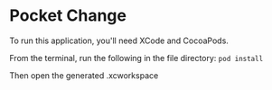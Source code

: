# Pocket Change

To run this application, you'll need XCode and CocoaPods.

From the terminal, run the following in the file directory:
`pod install`

Then open the generated .xcworkspace
